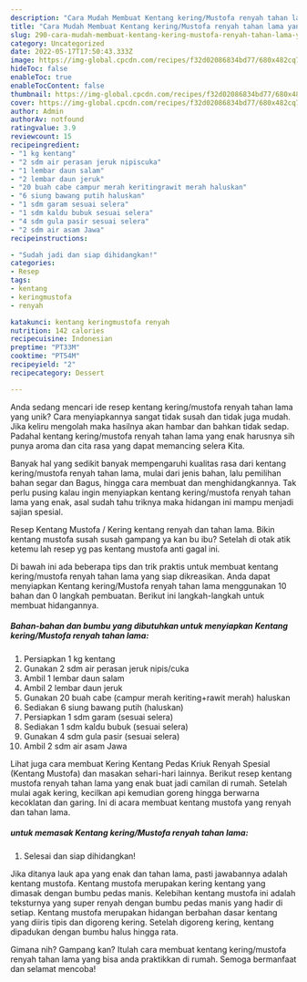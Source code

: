 ```yaml
---
description: "Cara Mudah Membuat Kentang kering/Mustofa renyah tahan lama yang Lezat"
title: "Cara Mudah Membuat Kentang kering/Mustofa renyah tahan lama yang Lezat"
slug: 290-cara-mudah-membuat-kentang-kering-mustofa-renyah-tahan-lama-yang-lezat
category: Uncategorized
date: 2022-05-17T17:50:43.333Z
image: https://img-global.cpcdn.com/recipes/f32d02086834bd77/680x482cq70/kentang-keringmustofa-renyah-tahan-lama-foto-resep-utama.jpg
hideToc: false
enableToc: true
enableTocContent: false
thumbnail: https://img-global.cpcdn.com/recipes/f32d02086834bd77/680x482cq70/kentang-keringmustofa-renyah-tahan-lama-foto-resep-utama.jpg
cover: https://img-global.cpcdn.com/recipes/f32d02086834bd77/680x482cq70/kentang-keringmustofa-renyah-tahan-lama-foto-resep-utama.jpg
author: Admin
authorAv: notfound
ratingvalue: 3.9
reviewcount: 15
recipeingredient:
- "1 kg kentang"
- "2 sdm air perasan jeruk nipiscuka"
- "1 lembar daun salam"
- "2 lembar daun jeruk"
- "20 buah cabe campur merah keritingrawit merah haluskan"
- "6 siung bawang putih haluskan"
- "1 sdm garam sesuai selera"
- "1 sdm kaldu bubuk sesuai selera"
- "4 sdm gula pasir sesuai selera"
- "2 sdm air asam Jawa"
recipeinstructions:

- "Sudah jadi dan siap dihidangkan!"
categories:
- Resep
tags:
- kentang
- keringmustofa
- renyah

katakunci: kentang keringmustofa renyah 
nutrition: 142 calories
recipecuisine: Indonesian
preptime: "PT33M"
cooktime: "PT54M"
recipeyield: "2"
recipecategory: Dessert

---
```





Anda sedang mencari ide resep kentang kering/mustofa renyah tahan lama yang unik? Cara menyiapkannya sangat tidak susah dan tidak juga mudah. Jika keliru mengolah maka hasilnya akan hambar dan bahkan tidak sedap. Padahal kentang kering/mustofa renyah tahan lama yang enak harusnya sih punya aroma dan cita rasa yang dapat memancing selera Kita.





Banyak hal yang sedikit banyak mempengaruhi kualitas rasa dari kentang kering/mustofa renyah tahan lama, mulai dari jenis bahan, lalu pemilihan bahan segar dan Bagus, hingga cara membuat dan menghidangkannya. Tak perlu pusing kalau ingin menyiapkan kentang kering/mustofa renyah tahan lama yang enak,      asal sudah tahu triknya maka hidangan ini mampu menjadi sajian spesial.














Resep Kentang Mustofa / Kering kentang renyah dan tahan lama. Bikin kentang mustofa susah susah gampang ya kan bu ibu? Setelah di otak atik ketemu lah resep yg pas kentang mustofa anti gagal ini.






Di bawah ini ada beberapa tips dan trik praktis untuk membuat kentang kering/mustofa renyah tahan lama yang siap dikreasikan. Anda dapat menyiapkan Kentang kering/Mustofa renyah tahan lama menggunakan 10 bahan dan 0 langkah pembuatan. Berikut ini langkah-langkah untuk membuat hidangannya.

<!--inarticleads1-->

##### Bahan-bahan dan bumbu yang dibutuhkan untuk menyiapkan Kentang kering/Mustofa renyah tahan lama:

1. Persiapkan 1 kg kentang
1. Gunakan 2 sdm air perasan jeruk nipis/cuka
1. Ambil 1 lembar daun salam
1. Ambil 2 lembar daun jeruk
1. Gunakan 20 buah cabe (campur merah keriting+rawit merah) haluskan
1. Sediakan 6 siung bawang putih (haluskan)
1. Persiapkan 1 sdm garam (sesuai selera)
1. Sediakan 1 sdm kaldu bubuk (sesuai selera)
1. Gunakan 4 sdm gula pasir (sesuai selera)
1. Ambil 2 sdm air asam Jawa


Lihat juga cara membuat Kering Kentang Pedas Kriuk Renyah Spesial (Kentang Mustofa) dan masakan sehari-hari lainnya. Berikut resep kentang mustofa renyah tahan lama yang enak buat jadi camilan di rumah. Setelah mulai agak kering, kecilkan api kemudian goreng hingga berwarna kecoklatan dan garing. Ini di acara membuat kentang mustofa yang renyah dan tahan lama. 

<!--inarticleads2-->

#####  untuk memasak Kentang kering/Mustofa renyah tahan lama:


1. Selesai dan siap dihidangkan!

Jika ditanya lauk apa yang enak dan tahan lama, pasti jawabannya adalah kentang mustofa. Kentang mustofa merupakan kering kentang yang dimasak dengan bumbu pedas manis. Kelebihan kentang mustofa ini adalah teksturnya yang super renyah dengan bumbu pedas manis yang hadir di setiap. Kentang mustofa merupakan hidangan berbahan dasar kentang yang diiris tipis dan digoreng kering. Setelah digoreng kering, kentang dipadukan dengan bumbu halus hingga rata. 

Gimana nih? Gampang kan? Itulah cara membuat kentang kering/mustofa renyah tahan lama yang bisa anda praktikkan di rumah. Semoga bermanfaat dan selamat mencoba!
